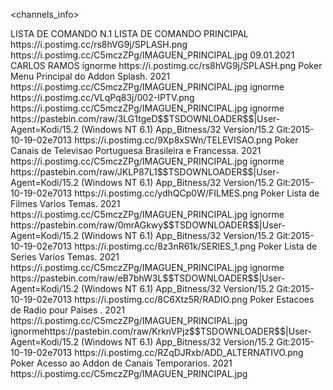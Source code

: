 <?xml version="1.0" encoding="UTF-8" standalone="yes"?>
<channels_info> <!-- this is opitonal -->
<title>LISTA PRINCIPAL ADD N.1.</title> <!-- if channels_info, a title is required, other elements are optional -->
<genre>LISTA DE COMANDO N.1</genre>
<description>LISTA DE COMANDO PRINCIPAL</description>
<thumbnail>https://i.postimg.cc/rs8hVG9j/SPLASH.png</thumbnail>
<fanart>https://i.postimg.cc/C5mczZPg/IMAGUEN_PRINCIPAL.jpg</fanart>
<date>09.01.2021</date>
<credits>CARLOS RAMOS</credits>
</channels_info>
<items>
<item>
<title>[COLOR red][B][I]                         SPLASH.TV[/I][/B][/COLOR]</title> 
<link>ignorme</link>
<thumbnail>https://i.postimg.cc/rs8hVG9j/SPLASH.png</thumbnail>
<genre>Poker</genre>
<info>Menu Principal do Addon Splash.</info>
<date>2021</date>  <!-- format - dd.mm.yyyy -->
<epg></epg>  <!-- See daschacka's post - http://forum.xbmc.org/showpost.php?p=936228&postcount=1076 -->
<fanart>https://i.postimg.cc/C5mczZPg/IMAGUEN_PRINCIPAL.jpg</fanart>
</item>
<item>
<title>[COLOR orange][B][I].........................................................................................................................[/I][/B][/COLOR]</title> 
<link>ignorme</link>
<thumbnail>https://i.postimg.cc/VLqPq83j/002-IPTV.png</thumbnail>
<fanart>https://i.postimg.cc/C5mczZPg/IMAGUEN_PRINCIPAL.jpg</fanart>
</item>
<item>
<title>[COLOR white][B][I]TELEVISAO  [/I][/B][/COLOR]</title>
<link>ignorme</link>
<externallink>https://pastebin.com/raw/3LG1tgeD$$TSDOWNLOADER$$|User-Agent=Kodi/15.2 (Windows NT 6.1) App_Bitness/32 Version/15.2 Git:2015-10-19-02e7013</externallink>
<page></page>
<thumbnail>https://i.postimg.cc/9Xp8xSWn/TELEVISAO.png</thumbnail>
<genre>Poker</genre>
<info>Canais de Televisao Portuguesa Brasileira e Francessa.</info>
<date>2021</date>  <!-- format - dd.mm.yyyy -->
<epg></epg>  <!-- See daschacka's post - http://forum.xbmc.org/showpost.php?p=936228&postcount=1076 -->
<fanart>https://i.postimg.cc/C5mczZPg/IMAGUEN_PRINCIPAL.jpg</fanart>
</item>
<item>
<title>[COLOR white][B][I]FILMES [/I][/B][/COLOR]</title>
<link>ignorme</link>
<externallink>https://pastebin.com/raw/JKLP87L1$$TSDOWNLOADER$$|User-Agent=Kodi/15.2 (Windows NT 6.1) App_Bitness/32 Version/15.2 Git:2015-10-19-02e7013</externallink>
<page></page>
<thumbnail>https://i.postimg.cc/ydhQCp0W/FILMES.png</thumbnail>
<genre>Poker</genre>
<info>Lista de Filmes Varios Temas.</info>
<date>2021</date>  <!-- format - dd.mm.yyyy -->
<epg></epg>  <!-- See daschacka's post - http://forum.xbmc.org/showpost.php?p=936228&postcount=1076 -->
<fanart>https://i.postimg.cc/C5mczZPg/IMAGUEN_PRINCIPAL.jpg</fanart>
</item>
<item>
<title>[COLOR white][B][I]SERIES      [/I][/B][/COLOR]</title>
<link>ignorme</link>
<externallink>https://pastebin.com/raw/0mrAGkwy$$TSDOWNLOADER$$|User-Agent=Kodi/15.2 (Windows NT 6.1) App_Bitness/32 Version/15.2 Git:2015-10-19-02e7013</externallink>
<page></page>
<thumbnail>https://i.postimg.cc/8z3nR61k/SERIES_1.png</thumbnail>
<genre>Poker</genre>
<info>Lista de Series Varios Temas.</info>
<date>2021</date>  <!-- format - dd.mm.yyyy -->
<epg></epg>  <!-- See daschacka's post - http://forum.xbmc.org/showpost.php?p=936228&postcount=1076 -->
<fanart>https://i.postimg.cc/C5mczZPg/IMAGUEN_PRINCIPAL.jpg</fanart>
</item>
<item>
<title>[COLOR white][B][I]RADIO      [/I][/B][/COLOR]</title>
<link>ignorme</link>
<externallink>https://pastebin.com/raw/eB7bhW3L$$TSDOWNLOADER$$|User-Agent=Kodi/15.2 (Windows NT 6.1) App_Bitness/32 Version/15.2 Git:2015-10-19-02e7013</externallink>
<page></page>
<thumbnail>https://i.postimg.cc/8C6Xtz5R/RADIO.png</thumbnail>
<genre>Poker</genre>
<info>Estacoes de Radio pour Paises .</info>
<date>2021</date>  <!-- format - dd.mm.yyyy -->
<epg></epg>  <!-- See daschacka's post - http://forum.xbmc.org/showpost.php?p=936228&postcount=1076 -->
<fanart>https://i.postimg.cc/C5mczZPg/IMAGUEN_PRINCIPAL.jpg</fanart>
</item>
<item>
<title>[COLOR white][B][I]ADD ALTERNATIVO      [/I][/B][/COLOR]</title>
<link>ignorme</link><externallink>https://pastebin.com/raw/KrknVPjz$$TSDOWNLOADER$$|User-Agent=Kodi/15.2 (Windows NT 6.1) App_Bitness/32 Version/15.2 Git:2015-10-19-02e7013</externallink>
<page></page>
<thumbnail>https://i.postimg.cc/RZqDJRxb/ADD_ALTERNATIVO.png</thumbnail>
<genre>Poker</genre>
<info>Acesso ao Addon de Canais Temporarios.</info>
<date>2021</date>  <!-- format - dd.mm.yyyy -->
<epg></epg>  <!-- See daschacka's post - http://forum.xbmc.org/showpost.php?p=936228&postcount=1076 -->
<fanart>https://i.postimg.cc/C5mczZPg/IMAGUEN_PRINCIPAL.jpg</fanart>
</item>
